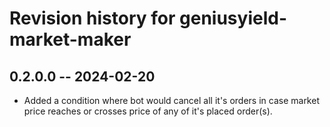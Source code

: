 # Revision history for geniusyield-market-maker

## 0.2.0.0 -- 2024-02-20

* Added a condition where bot would cancel all it's orders in case market price reaches or crosses price of any of it's placed order(s).
